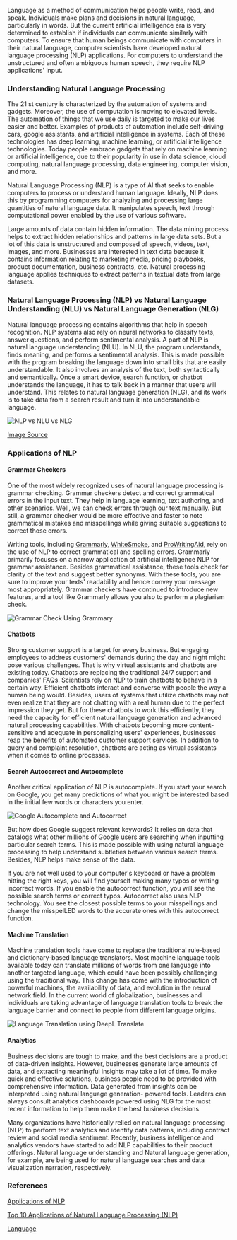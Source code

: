 Language as a method of communication helps people write, read, and speak. Individuals make plans and decisions in natural language, particularly in words. But the current artificial intelligence era is very determined to establish if individuals can communicate similarly with computers. To ensure that human beings communicate with computers in their natural language, computer scientists have developed natural language processing (NLP) applications. For computers to understand the unstructured and often ambiguous human speech, they require NLP applications&#39; input.

### Understanding Natural Language Processing

The 21 st century is characterized by the automation of systems and gadgets. Moreover, the use of computation is moving to elevated levels. The automation of things that we use daily is targeted to make our lives easier and better. Examples of products of automation include self-driving cars, google assistants, and artificial intelligence in systems. Each of these technologies has deep learning, machine learning, or artificial intelligence technologies. Today people embrace gadgets that rely on machine learning or artificial intelligence, due to their popularity in use in data science, cloud computing, natural language processing, data engineering, computer vision, and more.

Natural Language Processing (NLP) is a type of AI that seeks to enable computers to process or understand human language. Ideally, NLP does this by programming computers for analyzing and processing large quantities of natural language data. It manipulates speech, text through computational power enabled by the use of various software.

Large amounts of data contain hidden information. The data mining process helps to extract hidden relationships and patterns in large data sets. But a lot of this data is unstructured and composed of speech, videos, text, images, and more. Businesses are interested in text data because it contains information relating to marketing media, pricing playbooks, product documentation, business contracts, etc. Natural processing language applies techniques to extract patterns in textual data from large datasets.

### Natural Language Processing (NLP) vs Natural Language Understanding (NLU) vs Natural Language Generation (NLG)

Natural language processing contains algorithms that help in speech recognition. NLP systems also rely on neural networks to classify texts, answer questions, and perform sentimental analysis. A part of NLP is natural language understanding (NLU). In NLU, the program understands, finds meaning, and performs a sentimental analysis. This is made possible with the program breaking the language down into small bits that are easily understandable. It also involves an analysis of the text, both syntactically and semantically. Once a smart device, search function, or chatbot understands the language, it has to talk back in a manner that users will understand. This relates to natural language generation (NLG), and its work is to take data from a search result and turn it into understandable language.

![NLP vs NLU vs NLG](/engineering-education/articles/5-real-life-use-cases-of-natural-language-processing-(nlp)/NLP/vs/NLU/vs/NLG.jpg)

[Image Source](https://www.cellstrat.com/2017/10/27/nlp-vs-nlu-vs-nlg/)

### Applications of NLP

#### Grammar Checkers

One of the most widely recognized uses of natural language processing is grammar checking. Grammar checkers detect and correct grammatical errors in the input text. They help in language learning, text authoring, and other scenarios. Well, we can check errors through our text manually. But still, a grammar checker would be more effective and faster to note grammatical mistakes and misspellings while giving suitable suggestions to correct those errors.

Writing tools, including [Grammarly](https://app.grammarly.com/), [WhiteSmoke](https://www.whitesmoke.com/), and [ProWritingAid](https://prowritingaid.com/), rely on the use of NLP to correct grammatical and spelling errors. Grammarly primarily focuses on a narrow application of artificial intelligence NLP for grammar assistance. Besides grammatical assistance, these tools check for clarity of the text and suggest better synonyms. With these tools, you are sure to improve your texts&#39; readability and hence convey your message most appropriately. Grammar checkers have continued to introduce new features, and a tool like Grammarly allows you also to perform a plagiarism check.

![Grammar Check Using Grammary](/engineering-education/articles/5-real-life-use-cases-of-natural-language-processing-(nlp)/Grammar/Check/Using/Grammary.png)

#### Chatbots

Strong customer support is a target for every business. But engaging employees to address customers&#39; demands during the day and night might pose various challenges. That is why virtual assistants and chatbots are existing today. Chatbots are replacing the traditional 24/7 support and companies&#39; FAQs. Scientists rely on NLP to train chatbots to behave in a certain way. Efficient chatbots interact and converse with people the way a human being would. Besides, users of systems that utilize chatbots may not even realize that they are not chatting with a real human due to the perfect impression they get. But for these chatbots to work this efficiently, they need the capacity for efficient natural language generation and advanced natural processing capabilities. With chatbots becoming more content-sensitive and adequate in personalizing users&#39; experiences, businesses reap the benefits of automated customer support services. In addition to query and complaint resolution, chatbots are acting as virtual assistants when it comes to online processes.

#### Search Autocorrect and Autocomplete

Another critical application of NLP is autocomplete. If you start your search on Google, you get many predictions of what you might be interested based in the initial few words or characters you enter.

![Google Autocomplete and Autocorrect](/engineering-education/articles/5-real-life-use-cases-of-natural-language-processing-(nlp)/Google/Autocomplete/and/Autocorrect.png)

But how does Google suggest relevant keywords? It relies on data that catalogs what other millions of Google users are searching when inputting particular search terms. This is made possible with using natural language processing to help understand subtleties between various search terms. Besides, NLP helps make sense of the data.

If you are not well used to your computer&#39;s keyboard or have a problem hitting the right keys, you will find yourself making many typos or writing incorrect words. If you enable the autocorrect function, you will see the possible search terms or correct typos. Autocorrect also uses NLP technology. You see the closest possible terms to your misspellings and change the misspelLED words to the accurate ones with this autocorrect function.

#### Machine Translation

Machine translation tools have come to replace the traditional rule-based and dictionary-based language translators. Most machine language tools available today can translate millions of words from one language into another targeted language, which could have been possibly challenging using the traditional way. This change has come with the introduction of powerful machines, the availability of data, and evolution in the neural network field. In the current world of globalization, businesses and individuals are taking advantage of language translation tools to break the language barrier and connect to people from different language origins.

![Language Translation using DeepL Translate](/engineering-education/articles/5-real-life-use-cases-of-natural-language-processing-(nlp)/Language/Translation/using/DeepL/Translate.png)

#### Analytics

Business decisions are tough to make, and the best decisions are a product of data-driven insights. However, businesses generate large amounts of data, and extracting meaningful insights may take a lot of time. To make quick and effective solutions, business people need to be provided with comprehensive information. Data generated from insights can be interpreted using natural language generation- powered tools. Leaders can always consult analytics dashboards powered using NLG for the most recent information to help them make the best business decisions.

Many organizations have historically relied on natural language processing (NLP) to perform text analytics and identify data patterns, including contract review and social media sentiment. Recently, business intelligence and analytics vendors have started to add NLP capabilities to their product offerings. Natural language understanding and Natural language generation, for example, are being used for natural language searches and data visualization narration, respectively.

### References

[Applications of NLP](https://www.tutorialspoint.com/natural_language_processing/natural_language_processing_applications_of_nlp.htm)

[Top 10 Applications of Natural Language Processing (NLP)](https://www.analyticsvidhya.com/blog/2020/07/top-10-applications-of-natural-language-processing-nlp/)

[Language](http://www.ai.mit.edu/courses/6.034b/language.pdf)
